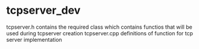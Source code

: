 # tcpserver_dev
tcpserver.h contains the required class which contains functios that will be used during tcpserver creation
tcpserver.cpp definitions of function for tcp server implementation
